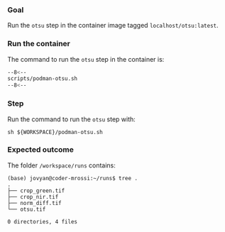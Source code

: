 ### Goal 

Run the `otsu` step in the container image tagged `localhost/otsu:latest`.

### Run the container

The command to run the `otsu` step in the container is:

```bash linenums="1" hl_lines="5-7 13 17"
--8<--
scripts/podman-otsu.sh
--8<--
```

### Step

Run the command to run the `otsu` step with:

```
sh ${WORKSPACE}/podman-otsu.sh
```

### Expected outcome

The folder `/workspace/runs` contains: 

```
(base) jovyan@coder-mrossi:~/runs$ tree .
.
├── crop_green.tif
├── crop_nir.tif
├── norm_diff.tif
└── otsu.tif

0 directories, 4 files
```